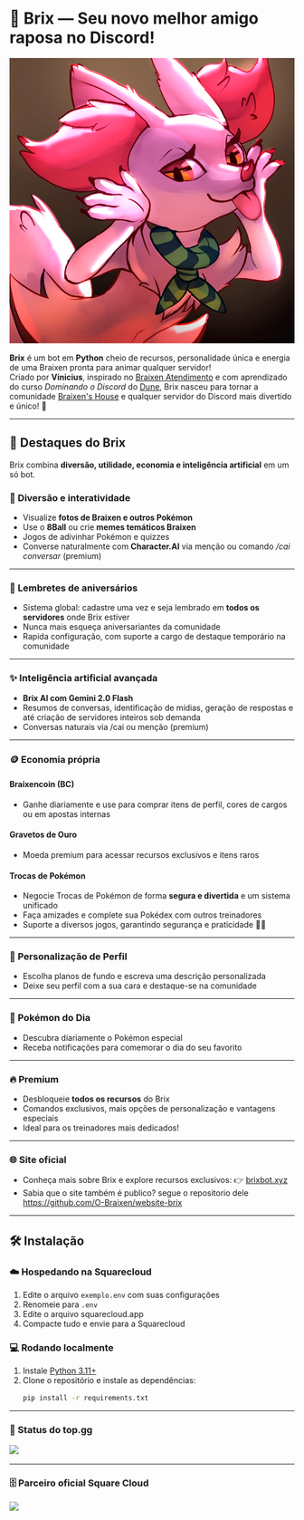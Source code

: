 # 🦊 Brix — Seu novo melhor amigo raposa no Discord!

![Brix Bot](src/assets/imagens/Brix/brix%202024.png)

**Brix** é um bot em **Python** cheio de recursos, personalidade única e energia de uma Braixen pronta para animar qualquer servidor!  
Criado por **Vinicius**, inspirado no [Braixen Atendimento](https://github.com/O-Braixen/Braixen-Atendimento) e com aprendizado do curso *Dominando o Discord* do [Dune](https://www.youtube.com/@DuneDiscord), Brix nasceu para tornar a comunidade [Braixen's House](https://discord.gg/ZRHwWydQFu) e qualquer servidor do Discord mais divertido e único! 🌟

---

## 🚀 Destaques do Brix

Brix combina **diversão, utilidade, economia e inteligência artificial** em um só bot.

### 🤣 Diversão e interatividade
- Visualize **fotos de Braixen e outros Pokémon**  
- Use o **8Ball** ou crie **memes temáticos Braixen**  
- Jogos de adivinhar Pokémon e quizzes  
- Converse naturalmente com **Character.AI** via menção ou comando */cai conversar* (premium)

---

### 🎂 Lembretes de aniversários
- Sistema global: cadastre uma vez e seja lembrado em **todos os servidores** onde Brix estiver  
- Nunca mais esqueça aniversariantes da comunidade
- Rapida configuração, com suporte a cargo de destaque temporário na comunidade

---

### ✨ Inteligência artificial avançada
- **Brix AI com Gemini 2.0 Flash**  
- Resumos de conversas, identificação de mídias, geração de respostas e até criação de servidores inteiros sob demanda  
- Conversas naturais via /cai ou menção (premium)

---

### 🪙 Economia própria

#### Braixencoin (BC)
- Ganhe diariamente e use para comprar itens de perfil, cores de cargos ou em apostas internas

#### Gravetos de Ouro
- Moeda premium para acessar recursos exclusivos e itens raros

#### Trocas de Pokémon
- Negocie Trocas de Pokémon de forma **segura e divertida** e um sistema unificado
- Faça amizades e complete sua Pokédex com outros treinadores  
- Suporte a diversos jogos, garantindo segurança e praticidade 🔄🤝 

---

### 🎨 Personalização de Perfil
- Escolha planos de fundo e escreva uma descrição personalizada  
- Deixe seu perfil com a sua cara e destaque-se na comunidade

---

### 🐾 Pokémon do Dia
- Descubra diariamente o Pokémon especial  
- Receba notificações para comemorar o dia do seu favorito  

---

### 🔥 Premium
- Desbloqueie **todos os recursos** do Brix  
- Comandos exclusivos, mais opções de personalização e vantagens especiais  
- Ideal para os treinadores mais dedicados!

---

### 🌐 Site oficial
- Conheça mais sobre Brix e explore recursos exclusivos:  👉 [brixbot.xyz](https://brixbot.xyz/)
- Sabia que o site também é publico? segue o repositorio dele https://github.com/O-Braixen/website-brix

---

## 🛠️ Instalação

### ☁️ Hospedando na Squarecloud
1. Edite o arquivo `exemplo.env` com suas configurações  
2. Renomeie para `.env`  
3. Edite o arquivo squarecloud.app
4. Compacte tudo e envie para a Squarecloud  

### 💻 Rodando localmente
1. Instale [Python 3.11+](https://www.python.org/downloads/)  
2. Clone o repositório e instale as dependências:
   ```bash
   pip install -r requirements.txt


---

### 🦊 Status do top.gg

<a href="https://top.gg/bot/983000989894336592">
  <img src="https://top.gg/api/widget/983000989894336592.svg">
</a>


---

### 🗄️ Parceiro oficial Square Cloud

<a href="https://squarecloud.app/">
  <img src="https://cdn.squarecloud.app/assets/github-readme.png">
</a>



